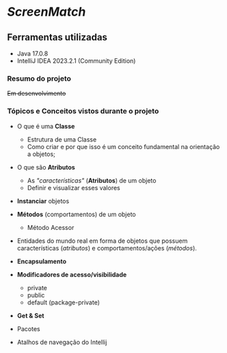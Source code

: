# *ScreenMatch* #
## Ferramentas utilizadas ## 
* Java 17.0.8
* IntelliJ IDEA 2023.2.1 (Community Edition)

### Resumo do projeto ###

~~Em desenvolvimento~~


### Tópicos e Conceitos vistos durante o projeto ###

* O que é uma **Classe**
  * Estrutura de uma Classe
  * Como criar e por que isso é um conceito fundamental na orientação a objetos;
  
* O que são **Atributos**
  * As *"características"* (**Atributos**) de um objeto
  * Definir e visualizar esses valores
* **Instanciar** objetos
* **Métodos** (comportamentos) de um objeto
  * Método Acessor
* Entidades do mundo real em forma de objetos que possuem características (*atributos*) e comportamentos/ações (*métodos*).
* **Encapsulamento**
* **Modificadores de acesso/visibilidade**
  * private
  * public
  * default (package-private)
* **Get & Set**
* Pacotes
* Atalhos de navegação do Intellij

